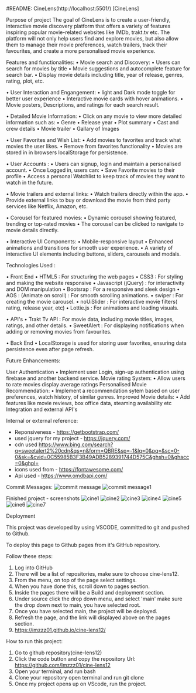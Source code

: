 #README: CineLens(http://localhost:5501/) [CineLens]

Purpose of project 
The goal of CineLens is to create a user-friendly, interactive movie discovery platform that offers a variety of features inspiring popular movie-related websites like IMDb, trakt.tv etc. The platform will not only help users find and explore movies, but also allow them to manage their movie preferences, watch trailers, track their favourites, and create a more personalised movie experience.

Features and functionalities:
• Movie search and Discovery:
  • Users can search for movies by title 
  • Movie suggestions and autocomplete feature for search bar.
  • Display movie details including title, year of release, genres, rating, plot, etc.

• User Interaction and Engangement:
  • light and Dark mode toggle for better user experience 
  • Interactive movie cards with hover animations.
  • Movie posters, Descriptions, and ratings for each search result.

• Detailed Movie Information:
  • Click on any movie to view more detailed information such as:
  • Genre
  • Release year 
  • Plot summary 
  • Cast and crew details 
  • Movie trailer 
  • Gallary of Images

• User Favorites and Wish List: 
  • Add movies to favorites and track what movies the user likes.
  • Remove from favorites functionality 
  • Movies are stored in in browsers localStorage for persistence.
 
• User Accounts : 
  • Users can signup, login and maintain a personalised account.
  • Once Logged in, users can:
  • Save Favorite movies to their profile
  • Access a personal Watchlist to keep track of movies they want to watch in the future.

• Movie trailers and external links:
  • Watch trailers directly within the app.
  • Provide external links to buy or download the movie from third party services like Netflix, Amazon, etc.
  
• Corousel for featured movies: 
  • Dynamic corousel showing featured, trending or top-rated movies
  • The corousel can be clicked to navigate to movie details directly.

• Interactive UI Components: 
  • Mobile-responsive layout 
  • Enhanced animations and transitions for smooth user experience.
  • A variety of interactive UI elements including buttons, sliders, carousels and modals.

Technologies Used : 

• Front End 
  • HTML5 : For structuring the web pages
  • CSS3 : For styling and making the website responsive
  • Javascript (jQuery) : for interactivity and DOM manipulation 
  • Bootsrap : For a responsive and sleek design
  • AOS : (Animate on scroll) : For smooth scrolling animations.
  • swiper : For creating the movie carousel.
  • noUiSlider : For interactive movie filters( rating, release year, etc)
  • Lottie.js : For animations and loading visuals.

• API's 
  • Trakt Tv API : For movie data, including movie titles, images, ratings, and other details. 
  • SweetAlert : For displaying notifications when adding or removing movies from favourites.

• Back End
  • LocalStorage is used for storing user favorites, ensuring data persistence even after page refresh.

Future Enhancements: 

User Authentication 
  • Implement user Login, sign-up authentication using firebase and another backend service.
Movie rating System: 
  • Allow users to rate movies display average ratings
Personalised Movie Recommendation:
  • Implement a recommendation sytem based on user preferences, watch history, of similar genres.
Improved Movie details:
  • Add features like movie reviews, box office data, steaming availability etc
Integration and external API's

Internal or external reference:
- Reponsiveness - https://getbootstrap.com/
- used jquery for my project - https://jquery.com/
- cdn used https://www.bing.com/search?q=sweetalert2%20cdn&qs=n&form=QBRE&sp=-1&lq=0&pq=&sc=0-0&sk=&cvid=0C55985B3F3B49ADB5289391744D575C&ghsh=0&ghacc=0&ghpl=
- icons used from - https://fontawesome.com/
- Api used - https://www.omdbapi.com/
  
Commit Messages: 
![commit message](https://github.com/user-attachments/assets/230bcdc9-d26e-451e-90fa-2488b9360dcb)
![commit message1](https://github.com/user-attachments/assets/c69c789b-84bb-450d-9914-bd1bc568ef4e)

Finished project - screenshots 
  ![cine1](https://github.com/user-attachments/assets/cb4a817d-5b65-4ef3-9c18-511a48e36a7b)
![cine2](https://github.com/user-attachments/assets/b087e4d0-60b1-4e6d-bbb5-dbb9d0c9d18f)
![cine3](https://github.com/user-attachments/assets/552d32b0-a760-460d-a440-e1612d50a22e)
![cine4](https://github.com/user-attachments/assets/451ef73a-7918-4b00-b5d5-58d8fc6886dc)
![cine5](https://github.com/user-attachments/assets/0aac2b04-e034-486c-81f9-31e464e87e06)
![cine6](https://github.com/user-attachments/assets/e75c7280-5a16-4440-8d44-12ba2451d375)
![cine7](https://github.com/user-attachments/assets/c1f860cb-274b-4f57-94d6-a2795a332408)

Deployment 

This project was developed by using VSCODE, committed to git and pushed to Github.

To deploy this page to Github pages from it's GitHub repository.

Follow these steps:

1. Log into GitHub
2. There will be a list of repositories, make sure to choose cine-lens12.
3. From the menu, on top of the page select settings.
4. When you have done this, scroll down to pages section.
5. Inside the pages there will be a Build and deployment section.
6. Under source click the drop down menu, and select 'main' make sure the drop down next to main, you have selected root.
7. Once you have selected main, the project will be deployed.
8. Refresh the page, and the link will displayed above on the pages section.
9. https://imzzz01.github.io/cine-lens12/

How to run this project:
1. Go to github repository(cine-lens12)
2. Click the code button and copy the repository Url: https://github.com/Imzzz01/cine-lens12
3. Open your terminal, and run bash
4. Clone your repository open terminal and run git clone 
5. Once my project opens up on VScode, run the project.


